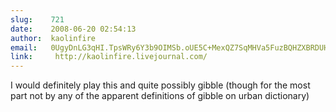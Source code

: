 ```yaml
---
slug:    721
date:    2008-06-20 02:54:13
author:  kaolinfire
email:   0UgyDnLG3qHI.TpsWRy6Y3b9OIMSb.oUE5C+MexQZ7SqMHVa5FuzBQHZXBRDUHi24=
link:     http://kaolinfire.livejournal.com/
---
```


I would definitely play this and quite possibly gibble (though for the
most part not by any of the apparent definitions of gibble on urban
dictionary)
